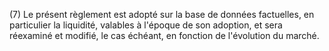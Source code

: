 (7) Le présent règlement est adopté sur la base de données factuelles, en particulier la liquidité, valables à l'époque de son adoption, et sera réexaminé et modifié, le cas échéant, en fonction de l'évolution du marché.